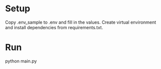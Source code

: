 # Setup
Copy .env_sample to .env and fill in the values.
Create virtual environment and install dependencies from requirements.txt.

# Run
python main.py
